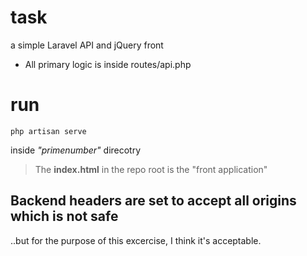 # task
a simple Laravel API and jQuery front

* All primary logic is inside routes/api.php

# run
    php artisan serve
inside *"primenumber"* direcotry

> The **index.html** in the repo root is the "front application" 

## Backend headers are set to accept all origins which is not safe
..but for the purpose of this excercise, I think it's acceptable. 
